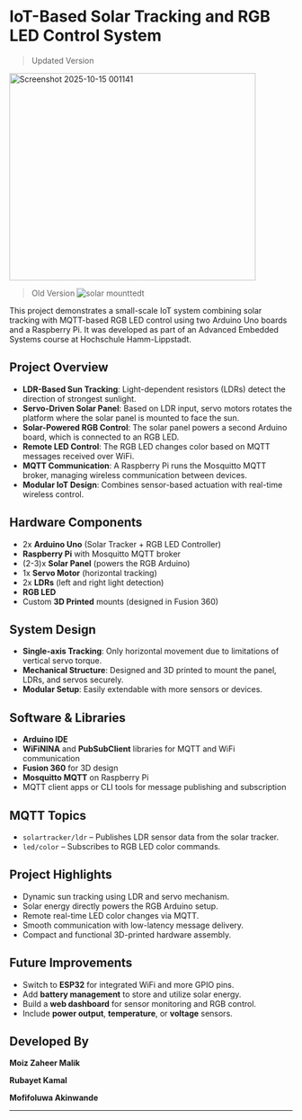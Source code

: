 # IoT-Based Solar Tracking and RGB LED Control System

> Updated Version
<img width="438" height="369" alt="Screenshot 2025-10-15 001141" src="https://github.com/user-attachments/assets/b0bfa276-a316-467e-97e8-e8f7c8e28381" />

> Old Version
![solar mounttedt](https://github.com/user-attachments/assets/526a7ece-f896-483b-9aaa-d0456fe9a99c)

This project demonstrates a small-scale IoT system combining solar tracking with MQTT-based RGB LED control using two Arduino Uno boards and a Raspberry Pi. It was developed as part of an Advanced Embedded Systems course at Hochschule Hamm-Lippstadt.

##  Project Overview

- **LDR-Based Sun Tracking**: Light-dependent resistors (LDRs) detect the direction of strongest sunlight.
- **Servo-Driven Solar Panel**: Based on LDR input, servo motors rotates the platform where the solar panel is mounted to face the sun.
- **Solar-Powered RGB Control**: The solar panel powers a second Arduino board, which is connected to an RGB LED.
- **Remote LED Control**: The RGB LED changes color based on MQTT messages received over WiFi.
- **MQTT Communication**: A Raspberry Pi runs the Mosquitto MQTT broker, managing wireless communication between devices.
- **Modular IoT Design**: Combines sensor-based actuation with real-time wireless control.

##  Hardware Components

- 2x **Arduino Uno** (Solar Tracker + RGB LED Controller)
- **Raspberry Pi** with Mosquitto MQTT broker
- (2-3)x **Solar Panel** (powers the RGB Arduino)
- 1x **Servo Motor** (horizontal tracking)
- 2x **LDRs** (left and right light detection)
- **RGB LED**
- Custom **3D Printed** mounts (designed in Fusion 360)

##  System Design

- **Single-axis Tracking**: Only horizontal movement due to limitations of vertical servo torque.
- **Mechanical Structure**: Designed and 3D printed to mount the panel, LDRs, and servos securely.
- **Modular Setup**: Easily extendable with more sensors or devices.

##  Software & Libraries

- **Arduino IDE**
- **WiFiNINA** and **PubSubClient** libraries for MQTT and WiFi communication
- **Fusion 360** for 3D design
- **Mosquitto MQTT** on Raspberry Pi
- MQTT client apps or CLI tools for message publishing and subscription

##  MQTT Topics

- `solartracker/ldr` – Publishes LDR sensor data from the solar tracker.
- `led/color` – Subscribes to RGB LED color commands.

##  Project Highlights

- Dynamic sun tracking using LDR and servo mechanism.
- Solar energy directly powers the RGB Arduino setup.
- Remote real-time LED color changes via MQTT.
- Smooth communication with low-latency message delivery.
- Compact and functional 3D-printed hardware assembly.

##  Future Improvements

- Switch to **ESP32** for integrated WiFi and more GPIO pins.
- Add **battery management** to store and utilize solar energy.
- Build a **web dashboard** for sensor monitoring and RGB control.
- Include **power output**, **temperature**, or **voltage** sensors.

##  Developed By

**Moiz Zaheer Malik** 

**Rubayet Kamal** 

**Mofifoluwa Akinwande** 


---

> 
